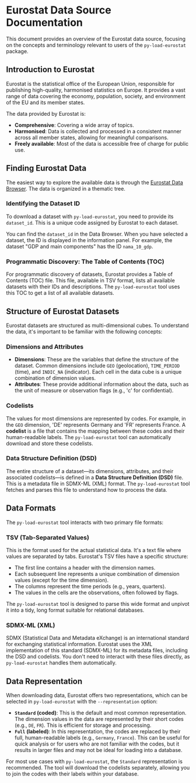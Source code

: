# Eurostat Data Source Documentation

This document provides an overview of the Eurostat data source, focusing on the concepts and terminology relevant to users of the `py-load-eurostat` package.

## Introduction to Eurostat

Eurostat is the statistical office of the European Union, responsible for publishing high-quality, harmonised statistics on Europe. It provides a vast range of data covering the economy, population, society, and environment of the EU and its member states.

The data provided by Eurostat is:
- **Comprehensive**: Covering a wide array of topics.
- **Harmonised**: Data is collected and processed in a consistent manner across all member states, allowing for meaningful comparisons.
- **Freely available**: Most of the data is accessible free of charge for public use.

## Finding Eurostat Data

The easiest way to explore the available data is through the [Eurostat Data Browser](https://ec.europa.eu/eurostat/databrowser/explore/all/all_themes). The data is organized in a thematic tree.

### Identifying the Dataset ID

To download a dataset with `py-load-eurostat`, you need to provide its `dataset_id`. This is a unique code assigned by Eurostat to each dataset.

You can find the `dataset_id` in the Data Browser. When you have selected a dataset, the ID is displayed in the information panel. For example, the dataset "GDP and main components" has the ID `nama_10_gdp`.

### Programmatic Discovery: The Table of Contents (TOC)

For programmatic discovery of datasets, Eurostat provides a Table of Contents (TOC) file. This file, available in TSV format, lists all available datasets with their IDs and descriptions. The `py-load-eurostat` tool uses this TOC to get a list of all available datasets.

## Structure of Eurostat Datasets

Eurostat datasets are structured as multi-dimensional cubes. To understand the data, it's important to be familiar with the following concepts:

### Dimensions and Attributes

- **Dimensions**: These are the variables that define the structure of the dataset. Common dimensions include `GEO` (geolocation), `TIME_PERIOD` (time), and `INDIC_NA` (indicator). Each cell in the data cube is a unique combination of dimension values.
- **Attributes**: These provide additional information about the data, such as the unit of measure or observation flags (e.g., 'c' for confidential).

### Codelists

The values for most dimensions are represented by codes. For example, in the `GEO` dimension, 'DE' represents Germany and 'FR' represents France. A **codelist** is a file that contains the mapping between these codes and their human-readable labels. The `py-load-eurostat` tool can automatically download and store these codelists.

### Data Structure Definition (DSD)

The entire structure of a dataset—its dimensions, attributes, and their associated codelists—is defined in a **Data Structure Definition (DSD)** file. This is a metadata file in SDMX-ML (XML) format. The `py-load-eurostat` tool fetches and parses this file to understand how to process the data.

## Data Formats

The `py-load-eurostat` tool interacts with two primary file formats:

### TSV (Tab-Separated Values)

This is the format used for the actual statistical data. It's a text file where values are separated by tabs. Eurostat's TSV files have a specific structure:
- The first line contains a header with the dimension names.
- Each subsequent line represents a unique combination of dimension values (except for the time dimension).
- The columns represent the time periods (e.g., years, quarters).
- The values in the cells are the observations, often followed by flags.

The `py-load-eurostat` tool is designed to parse this wide format and unpivot it into a tidy, long format suitable for relational databases.

### SDMX-ML (XML)

SDMX (Statistical Data and Metadata eXchange) is an international standard for exchanging statistical information. Eurostat uses the XML implementation of this standard (SDMX-ML) for its metadata files, including the DSD and codelists. You don't need to interact with these files directly, as `py-load-eurostat` handles them automatically.

## Data Representation

When downloading data, Eurostat offers two representations, which can be selected in `py-load-eurostat` with the `--representation` option:

- **`Standard` (coded)**: This is the default and most common representation. The dimension values in the data are represented by their short codes (e.g., `DE`, `FR`). This is efficient for storage and processing.
- **`Full` (labeled)**: In this representation, the codes are replaced by their full, human-readable labels (e.g., `Germany`, `France`). This can be useful for quick analysis or for users who are not familiar with the codes, but it results in larger files and may not be ideal for loading into a database.

For most use cases with `py-load-eurostat`, the `Standard` representation is recommended. The tool will download the codelists separately, allowing you to join the codes with their labels within your database.
